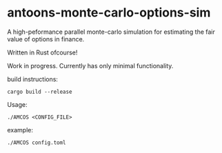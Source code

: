 # antoons-monte-carlo-options-sim
A high-peformance parallel monte-carlo simulation for estimating the fair value of options in finance.

Written in Rust ofcourse!


Work in progress. Currently has only minimal functionality. 

build instructions:

`cargo build --release`

Usage: 

`./AMCOS <CONFIG_FILE>`

example:

`./AMCOS config.toml`

